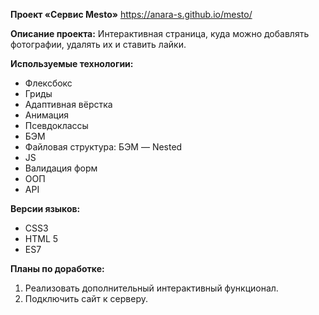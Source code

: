 **Проект «Сервис Mesto»**
https://anara-s.github.io/mesto/

**Описание проекта:**
Интерактивная страница, куда можно добавлять фотографии, удалять их и ставить лайки.

**Используемые технологии:**
 * Флексбокс
 * Гриды
 * Адаптивная вёрстка
 * Анимация
 * Псевдоклассы
 * БЭМ
 * Файловая структура: БЭМ — Nested
 * JS
 * Валидация форм
 * ООП
 * API


**Версии языков:**
 * CSS3
 * HTML 5
 * ES7

**Планы по доработке:**
1. Реализовать дополнительный интерактивный функционал.
2. Подключить сайт к серверу.